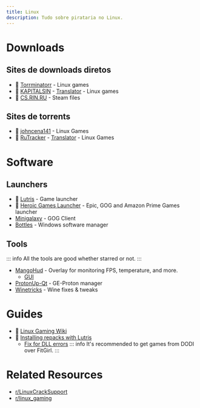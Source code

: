 ```yaml
---
title: Linux
description: Tudo sobre pirataria no Linux.
---
```


# Downloads

## Sites de downloads diretos
* 🌟 [Torrminatorr](https://forum.torrminatorr.com/viewforum.php?f=26&sid=73aa6976e6987fec6b1f09717cbe6c59) - Linux games
* 🌟 [KAPITALSIN](https://kapitalsin.com/forum) - [Translator](useful.md#translator) - Linux games
* 🌟 [CS.RIN.RU](https://cs.rin.ru/forum) - Steam files

## Sites de torrents
* 🌟 [johncena141](https://1337x.to/user/johncena141/) - Linux Games
* 🌟 [RuTracker](https://rutracker.org/forum/viewforum.php?f=899) - [Translator](useful.md#translator) - Linux Games

# Software

## Launchers
* 🌟 [Lutris](https://lutris.net) - Game launcher
* 🌟 [Heroic Games Launcher](https://heroicgameslauncher.com) - Epic, GOG and Amazon Prime Games launcher
* [Minigalaxy](https://sharkwouter.github.io/minigalaxy) - GOG Client
* [Bottles](https://usebottles.com) - Windows software manager

## Tools
::: info All the tools are good whether starred or not. 
:::
* [MangoHud](https://github.com/flightlessmango/MangoHud) - Overlay for monitoring FPS, temperature, and more.
  * [GUI](https://github.com/benjamimgois/goverlay)
* [ProtonUp-Qt](https://github.com/DavidoTek/ProtonUp-Qt) - GE-Proton manager
* [Winetricks](https://github.com/Winetricks/winetricks) - Wine fixes & tweaks

# Guides
* 🌟 [Linux Gaming Wiki](https://linux-gaming.kwindu.eu/index.php)
* 🌟 [Installing repacks with Lutris](https://www.reddit.com/r/LinuxCrackSupport/comments/yqfirv/how_to_install_fitgirl_or_dodi_windows_repacks_in)
  * [Fix for DLL errors](https://reddit.com/r/LinuxCrackSupport/comments/tirarp/psa_when_installing_repacks_with_custom_wine)
::: info It's recommended to get games from DODI over FitGirl.
:::

# Related Resources
* [r/LinuxCrackSupport](https://www.reddit.com/r/LinuxCrackSupport)
* [r/linux_gaming](https://www.reddit.com/r/linux_gaming)